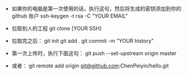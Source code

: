 - 如果你的电脑是第一次使用的话，执行这句，然后将生成的密钥添加到你的 github 账户
ssh-keygen -t rsa -C "YOUR EMAIL"

- 拉取别人的工程
git clone [YOUR SSH]

- 拉取完之后：
git init
git add .
git commit -m "YOUR history"

- 第一次上传时，执行下面这句：
git push --set-upstream origin master
- 或者：
git remote add origin git@github.com:ChenPeiyin/hello.git


